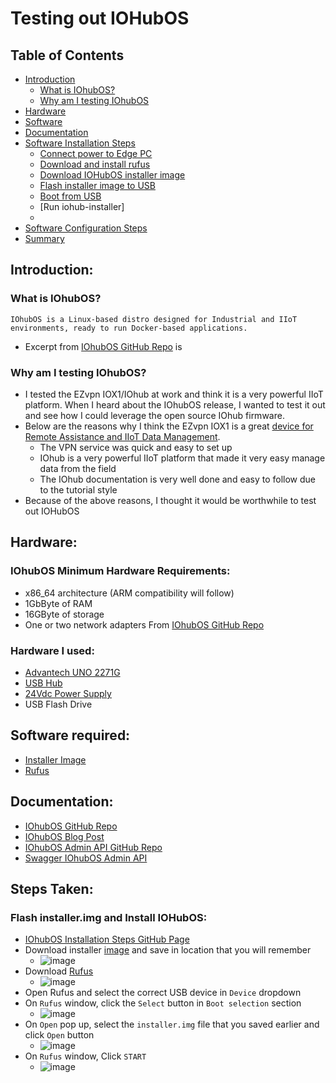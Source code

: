 # Testing out IOHubOS

## Table of Contents  
- [Introduction](#introduction)  
    - [What is IOhubOS?](#what-is-iohubos)
    - [Why am I testing IOhubOS](#why-am-i-testing-iohubus)
- [Hardware](#hardware)
- [Software](#software)
- [Documentation](#documentation)
- [Software Installation Steps](#software-installation-steps)
    - [Connect power to Edge PC](#1-power-edge-pc)
    - [Download and install rufus](#2-)
    - [Download IOHubOS installer image](#3-)
    - [Flash installer image to USB](#4-)
    - [Boot from USB]()
    - [Run iohub-installer]
    - []()
- [Software Configuration Steps](#software-configuration-steps)
- [Summary](#summary)

## Introduction:
### What is IOhubOS?
```
IOhubOS is a Linux-based distro designed for Industrial and IIoT environments, ready to run Docker-based applications.
```
- Excerpt from [IOhubOS GitHub Repo](https://github.com/iohubos/iohubos#introduction) is 

### Why am I testing IOhubOS?
- I tested the EZvpn IOX1/IOhub at work and think it is a very powerful IIoT platform. When I heard about the IOhubOS release, I wanted to test it out and see how I could leverage the open source IOhub firmware.
- Below are the reasons why I think the EZvpn IOX1 is a great [device for Remote Assistance and IIoT Data Management](https://iocondocs.ezvpn.online/hardware/iox1#description).
  - The VPN service was quick and easy to set up
  - IOhub is a very powerful IIoT platform that made it very easy manage data from the field
  - The IOhub documentation is very well done and easy to follow due to the tutorial style
- Because of the above reasons, I thought it would be worthwhile to test out IOHubOS

## Hardware:
### IOhubOS Minimum Hardware Requirements:
- x86_64 architecture (ARM compatibility will follow)
- 1GbByte of RAM
- 16GByte of storage
- One or two network adapters
From [IOhubOS GitHub Repo](https://github.com/iohubos/iohubos#prerequisites)

### Hardware I used:
- [Advantech UNO 2271G](https://www.advantech.com/products/1-2mlj9a/uno-2271g/mod_dc90e0bd-6f2f-47d1-ad72-0e4bd245407d)
- [USB Hub](https://www.staples.com/nxt-technologies-4-port-usb-2-0-hub-nx56850/product_24401668)
- [24Vdc Power Supply](https://www.automationdirect.com/adc/shopping/catalog/power_products_(electrical)/dc_power_supplies/rhino_select_(din_rail)/psb-s_series/psb24-060s)
- USB Flash Drive

## Software required:
- [Installer Image](https://github.com/iohubos/iohubos/releases)
- [Rufus](https://rufus.ie/)

## Documentation:
- [IOhubOS GitHub Repo](https://github.com/iohubos/iohubos)
- [IOhubOS Blog Post](https://www.ezvpn.online/ioindustry/io-blog/iohubos-open-source-is-here/)
- [IOhubOS Admin API GitHub Repo](https://github.com/iohubos/iohubos-admin-api)
- [Swagger IOhubOS Admin API](https://app.swaggerhub.com/apis-docs/iohubos/iohubos-admin-api/1.0.1)

## Steps Taken:
### Flash installer.img and Install IOHubOS:
- [IOhubOS Installation Steps GitHub Page](https://github.com/iohubos/iohubos#how-to-install-iohubos)
- Download installer [image](https://github.com/iohubos/iohubos/releases) and save in location that you will remember
  - ![image](https://user-images.githubusercontent.com/48938478/150681197-23debe32-b6f1-42be-81d1-3ee97190c2c1.png)
- Download [Rufus](https://rufus.ie/en/)
  - ![image](https://user-images.githubusercontent.com/48938478/150681246-5ef8a5f8-4162-45f2-84a0-ef0a81e9a924.png)
- Open Rufus and select the correct USB device in ```Device``` dropdown
- On ```Rufus``` window, click the ```Select``` button in ```Boot selection``` section
  - ![image](https://user-images.githubusercontent.com/48938478/150681365-aabb0347-52df-4ed1-9549-e4eef8abbab5.png)
- On ```Open``` pop up, select the ```installer.img``` file that you saved earlier and click ```Open``` button
  - ![image](https://user-images.githubusercontent.com/48938478/150681458-d427fb15-14b8-4048-874b-bdd77379154c.png)
- On ```Rufus``` window, Click ```START```
  - ![image](https://user-images.githubusercontent.com/48938478/150681591-e02c6dd1-82d4-42a5-9975-e0145559e792.png)
